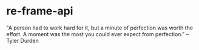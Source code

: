 # re-frame-api
"A person had to work hard for it, but a minute of perfection was worth the effort. A moment was the most you could ever expect from perfection." – Tyler Durden
